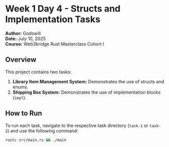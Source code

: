 # Week 1 Day 4 - Structs and Implementation Tasks

**Author:** Godswill  
**Date:** July 10, 2025  
**Course:** Web3bridge Rust Masterclass Cohort I

## Overview

This project contains two tasks:
1.  **Library Item Management System:** Demonstrates the use of structs and enums.
2.  **Shipping Box System:** Demonstrates the use of implementation blocks (`impl`).

## How to Run

To run each task, navigate to the respective task directory (`task-1` or `task-2`) and use the following command:

```bash
rustc src/main.rs && ./main
```